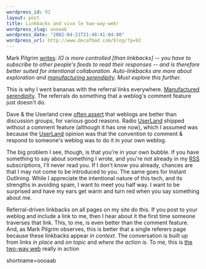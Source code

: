 ```yaml
--- 
wordpress_id: 92
layout: post
title: Linkbacks and viva le two-way-web!
wordpress_slug: oooaab
wordpress_date: "2002-04-21T21:48:41-04:00"
wordpress_url: http://www.decafbad.com/blog/?p=92
---
```

<p>Mark Pilgrim <a href="http://diveintomark.org/archives/2002/04/21.html#autolinkbacks_vs_instant_outlining">writes</a>: <i>IO is more controlled [than linkbacks] -- you have to subscribe to other people's feeds to read their responses -- and is therefore better suited for intentional collaboration. Auto-linkbacks are more about exploration and <a href="http://radio.weblogs.com/0101679/stories/2002/03/13/manufacturedSerendipity.html">manufacturing serendipity</a>. Must explore this further.</i></p>
<p>This is why I went bananas with the referral links everywhere.  <a href="http://radio.weblogs.com/0101679/stories/2002/03/13/manufacturedSerendipity.html">Manufactured serendipity</a>.  The referrals do something that a weblog's comment feature just doesn't do.  </p>
<p>Dave &amp; the Userland crew <a href="http://scriptingnews.userland.com/backissues/2002/02/23#morningCoffeeNotes">often assert</a> that weblogs are better than discussion groups, for various good reasons.  Radio <a href="http://www.decafbad.com/twiki/bin/view/Main/UserLand">UserLand</a> shipped without a comment feature (although it has one now), which I assumed was because the <a href="http://www.decafbad.com/twiki/bin/view/Main/UserLand">UserLand</a> opinion was that the convention to comment &amp; respond to someone's weblog was to do it in your own weblog.</p>
<p>The big problem I see, though, is that you're in your own bubble.  If you have something to say about something I wrote, and you're not already in my <a href="http://www.decafbad.com/twiki/bin/view/Main/RSS">RSS</a> subscriptions, I'll never read you.  If I don't know you already, chances are that I may not come to be introduced to you.  The same goes for Instant Outlining.  While I appreciate the intentional nature of this tech, and its strengths in avoiding spam, I want to meet you half way.  I want to be surprised and have my ears get warm and turn red when you say something about me.</p>
<p>Referral-driven linkbacks on all pages on my site do this.  If you post to your weblog and include a link to me, then I hear about it the first time someone traverses that link.  This, to me, is even better than the comment feature.  And, as Mark Pilgrim observes, this is better that a single referers page because these linkbacks appear <i>in context</i>.  The conversation is built up from links <i>in place</i> and <i>on topic</i> and <i>where the action is</i>.  To me, this is <a href="http://www.thetwowayweb.com/">the two-way web</a> really in action</p>
<!--more-->
shortname=oooaab
